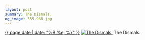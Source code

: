 ```yaml
---
layout: post
summary: The Dismals.
og_image: 355-968.jpg
---
```


<p>
  <time><a href="/355">{{ page.date | date: "%B %e, %Y" }}</a></time>
  <a href="/355"><img src="{{ site.assets_url }}/355-484.jpg" srcset="{{ site.assets_url }}/355-968.jpg 968w, {{ site.assets_url }}/355-726.jpg 726w, {{ site.assets_url }}/355-484.jpg 484w, {{ site.assets_url }}/355-242.jpg 242w" sizes="(min-width: 700px) 50vw, calc(100vw - 2rem)" alt="The Dismals." /></a>
  <span>The Dismals.</span>
</p>
